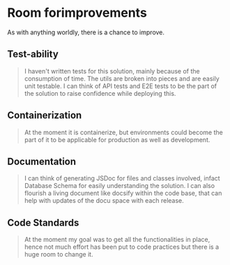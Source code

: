 # Room forimprovements

As with anything worldly, there is a chance to improve.

## Test-ability

> I haven't written tests for this solution, mainly because of the consumption of time. The utils are broken into pieces and are easily unit testable. I can think of API tests and E2E tests to be the part of the solution to raise confidence while deploying this.

## Containerization

> At the moment it is containerize, but environments could become the part of it to be applicable for production as well as development.

## Documentation

> I can think of generating JSDoc for files and classes involved, infact Database Schema for easily understanding the solution. I can also flourish a living document like docsify within the code base, that can help with updates of the docu space with each release.

## Code Standards

> At the moment my goal was to get all the functionalities in place, hence not much effort has been put to code practices but there is a huge room to change it.